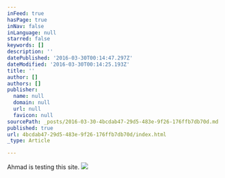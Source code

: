 ```yaml
---
inFeed: true
hasPage: true
inNav: false
inLanguage: null
starred: false
keywords: []
description: ''
datePublished: '2016-03-30T00:14:47.297Z'
dateModified: '2016-03-30T00:14:25.193Z'
title: ''
author: []
authors: []
publisher:
  name: null
  domain: null
  url: null
  favicon: null
sourcePath: _posts/2016-03-30-4bcdab47-29d5-483e-9f26-176ffb7db70d.md
published: true
url: 4bcdab47-29d5-483e-9f26-176ffb7db70d/index.html
_type: Article

---
```

Ahmad is testing this site.
![](https://the-grid-user-content.s3-us-west-2.amazonaws.com/66f2d75a-3fb3-440f-91cf-4eb22463e714.jpg)